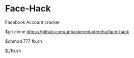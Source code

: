 # Face-Hack

Facebook Account cracker

$git clone https://github.com/unhackerenladercha/face-hack

$chmod 777 fb.sh<br>

$./fb.sh
